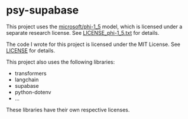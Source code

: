 # psy-supabase

This project uses the [microsoft/phi-1_5](https://huggingface.co/microsoft/phi-1_5) model, which is licensed under a separate research license. See [LICENSE_phi-1_5.txt](LICENSE_phi-1_5.txt) for details.

The code I wrote for this project is licensed under the MIT License. See [LICENSE](LICENSE) for details.

This project also uses the following libraries:

*   transformers
*   langchain
*   supabase
*   python-dotenv
*   ...

These libraries have their own respective licenses.
